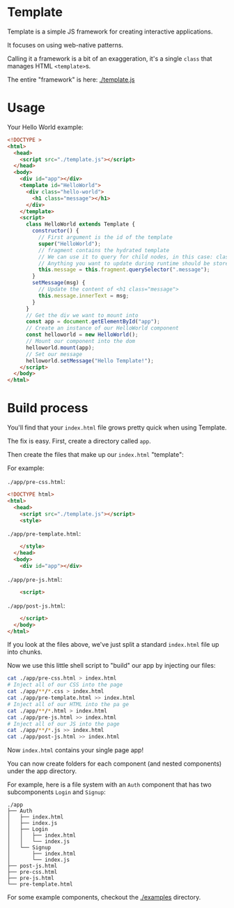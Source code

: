# Template

Template is a simple JS framework for creating interactive applications.

It focuses on using web-native patterns.

Calling it a framework is a bit of an exaggeration, it's a single `class` that manages HTML `<template>`s.

The entire "framework" is here: [./template.js](./template.js)

# Usage

Your Hello World example:

```html
<!DOCTYPE >
<html>
  <head>
    <script src="./template.js"></script>
  </head>
  <body>
    <div id="app"></div>
    <template id="HelloWorld">
      <div class="hello-world">
        <h1 class="message"></h1>
      </div>
    </template>
    <script>
      class HelloWorld extends Template {
        constructor() {
          // First argument is the id of the template
          super("HelloWorld");
          // fragment contains the hydrated template
          // We can use it to query for child nodes, in this case: class="message"
          // Anything you want to update during runtime should be stored on "this"
          this.message = this.fragment.querySelector(".message");
        }
        setMessage(msg) {
          // Update the content of <h1 class="message">
          this.message.innerText = msg;
        }
      }
      // Get the div we want to mount into
      const app = document.getElementById("app");
      // Create an instance of our HelloWorld component
      const helloworld = new HelloWorld();
      // Mount our component into the dom
      helloworld.mount(app);
      // Set our message
      helloworld.setMessage("Hello Template!");
    </script>
  </body>
</html>
```

# Build process

You'll find that your `index.html` file grows pretty quick when using Template.

The fix is easy. First, create a directory called `app`.

Then create the files that make up our `index.html` "template":

For example:

`./app/pre-css.html`:

```html
<!DOCTYPE html>
<html>
  <head>
    <script src="./template.js"></script>
    <style>
```

`./app/pre-template.html`:

```html
    </style>
  </head>
  <body>
    <div id="app"></div>
```

`./app/pre-js.html`:

```html
    <script>
```

`./app/post-js.html`:

```html
    </script>
  </body>
</html>
```

If you look at the files above, we've just split a standard `index.html` file up into chunks.

Now we use this little shell script to "build" our app by injecting our files:

```sh
cat ./app/pre-css.html > index.html
# Inject all of our CSS into the page
cat ./app/**/*.css > index.html
cat ./app/pre-template.html >> index.html
# Inject all of our HTML into the pa ge
cat ./app/**/*.html > index.html
cat ./app/pre-js.html >> index.html
# Inject all of our JS into the page
cat ./app/**/*.js >> index.html
cat ./app/post-js.html >> index.html
```

Now `index.html` contains your single page app!

You can now create folders for each component (and nested components) under the app directory.

For example, here is a file system with an `Auth` component that has two subcomponents `Login` and `Signup`:

```text
./app
├── Auth
│   ├── index.html
│   ├── index.js
│   ├── Login
│   │   ├── index.html
│   │   └── index.js
│   └── Signup
│       ├── index.html
│       └── index.js
├── post-js.html
├── pre-css.html
├── pre-js.html
└── pre-template.html
```

For some example components, checkout the [./examples](./examples) directory.
